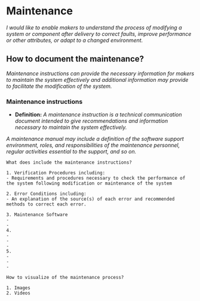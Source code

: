 # **Maintenance**

*I would like to enable makers to understand the process of modifying a system or component after delivery to correct faults, improve performance or other attributes, or adapt to a changed environment.*

## **How to document the maintenance?**

*Maintenance instructions can provide the necessary information for makers to maintain the system effectively and additional information may provide to facilitate the modification of the system.*

 ### **Maintenance instructions** 

  - **Definition:** *A maintenance instruction is a technical communication document intended to give recommendations and information necessary to maintain the system effectively.*
 
*A maintenance manual may include a definition of the software support environment, roles, and responsibilities of the maintenance personnel, regular activities essential to the support, and so on.*

  ```
What does include the maintenance instructions? 

1. Verification Procedures including:
  - Requirements and procedures necessary to check the performance of the system following modification or maintenance of the system
  
2. Error Conditions including:
  - An explanation of the source(s) of each error and recommended methods to correct each error.
  
3. Maintenance Software
  - 
  - 
4. 
  - 
  - 
  - 
5. 
  - 
  - 
  - 
 
How to visualize of the maintenance process?
  
 1. Images 
 2. Videos 

```
